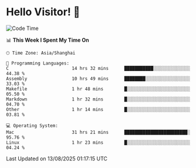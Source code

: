 # Hello Visitor! 👋

<!--START_SECTION:waka-->
![Code Time](http://img.shields.io/badge/Code%20Time-388%20hrs%2029%20mins-blue)

📊 **This Week I Spent My Time On** 

```text
🕑︎ Time Zone: Asia/Shanghai

💬 Programming Languages: 
C                        14 hrs 32 mins      ███████████░░░░░░░░░░░░░░   44.38 % 
Assembly                 10 hrs 49 mins      ████████░░░░░░░░░░░░░░░░░   33.03 % 
Makefile                 1 hr 48 mins        █░░░░░░░░░░░░░░░░░░░░░░░░   05.50 % 
Markdown                 1 hr 32 mins        █░░░░░░░░░░░░░░░░░░░░░░░░   04.70 % 
Other                    1 hr 14 mins        █░░░░░░░░░░░░░░░░░░░░░░░░   03.81 % 

💻 Operating System: 
Mac                      31 hrs 21 mins      ████████████████████████░   95.76 % 
Linux                    1 hr 23 mins        █░░░░░░░░░░░░░░░░░░░░░░░░   04.24 % 
```


 Last Updated on 13/08/2025 01:17:15 UTC
<!--END_SECTION:waka-->

